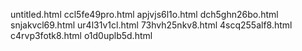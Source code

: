 untitled.html
ccl5fe49pro.html
apjvjs6l1o.html
dch5ghn26bo.html
snjakvcl69.html
ur4l31v1cl.html
73hvh25nkv8.html
4scq255alf8.html
c4rvp3fotk8.html
o1d0uplb5d.html